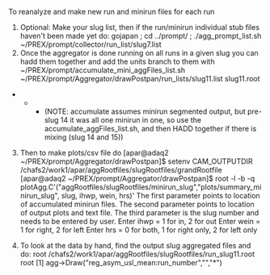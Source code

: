 To reanalyze and make new run and minirun files for each run
1) Optional: Make your slug list, then if the run/minirun individual stub files haven't been made yet do:
 gojapan ; cd ../prompt/ ; ./agg_prompt_list.sh ~/PREX/prompt/collector/run_list/slug7.list
2) Once the aggregator is done running on all runs in a given slug you can hadd them together and add the units branch to them with 
 ~/PREX/prompt/accumulate_mini_aggFiles_list.sh ~/PREX/prompt/Aggregator/drawPostpan/run_lists/slug11.list slug11.root
 - - - (NOTE: accumulate assumes minirun segmented output, but pre-slug 14 it was all one minirun in one, so use the accumulate_aggFiles_list.sh, and then HADD together if there is mixing (slug 14 and 15))
3) Then to make plots/csv file do
 [apar@adaq2 ~/PREX/prompt/Aggregator/drawPostpan]$ setenv CAM_OUTPUTDIR /chafs2/work1/apar/aggRootfiles/slugRootfiles/grandRootfile 
 [apar@adaq2 ~/PREX/prompt/Aggregator/drawPostpan]$ root -l -b -q plotAgg.C'("aggRootfiles/slugRootfiles/minirun_slug","plots/summary_minirun_slug", slug, ihwp, wein, hrs)'
 The first parameter points to location of accumulated minirun files.
 The second parameter points to location of output plots and text file.
 The third parameter is the slug number and needs to be entered by user.
 Enter ihwp = 1 for in, 2 for out
 Enter wein = 1 for right, 2 for left
 Enter hrs = 0 for both, 1 for right only, 2 for left only

4) To look at the data by hand, find the output slug aggregated files and do: 
 root /chafs2/work1/apar/aggRootfiles/slugRootfiles/run_slug11.root
 root [1] agg->Draw("reg_asym_usl_mean:run_number","","*")
